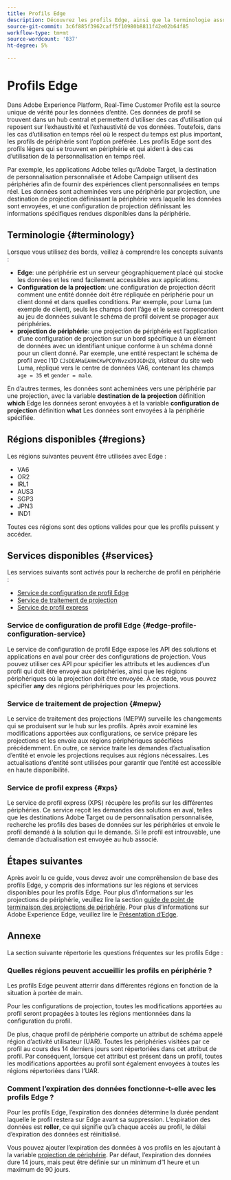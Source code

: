 ```yaml
---
title: Profils Edge
description: Découvrez les profils Edge, ainsi que la terminologie associée, les régions disponibles pour les profils Edge et les services disponibles pour les profils Edge.
source-git-commit: 3c6f885f3962caff5f10980b8811f42e02b64f85
workflow-type: tm+mt
source-wordcount: '837'
ht-degree: 5%

---
```



# Profils Edge

Dans Adobe Experience Platform, Real-Time Customer Profile est la source unique de vérité pour les données d’entité. Ces données de profil se trouvent dans un hub central et permettent d’utiliser des cas d’utilisation qui reposent sur l’exhaustivité et l’exhaustivité de vos données. Toutefois, dans les cas d’utilisation en temps réel où le respect du temps est plus important, les profils de périphérie sont l’option préférée. Les profils Edge sont des profils légers qui se trouvent en périphérie et qui aident à des cas d’utilisation de la personnalisation en temps réel.

Par exemple, les applications Adobe telles qu’Adobe Target, la destination de personnalisation personnalisée et Adobe Campaign utilisent des périphéries afin de fournir des expériences client personnalisées en temps réel. Les données sont acheminées vers une périphérie par projection, une destination de projection définissant la périphérie vers laquelle les données sont envoyées, et une configuration de projection définissant les informations spécifiques rendues disponibles dans la périphérie.

## Terminologie {#terminology}

Lorsque vous utilisez des bords, veillez à comprendre les concepts suivants :

- **Edge**: une périphérie est un serveur géographiquement placé qui stocke les données et les rend facilement accessibles aux applications.
- **Configuration de la projection**: une configuration de projection décrit comment une entité donnée doit être répliquée en périphérie pour un client donné et dans quelles conditions. Par exemple, pour Luma (un exemple de client), seuls les champs dont l’âge et le sexe correspondent au jeu de données suivant le schéma de profil doivent se propager aux périphéries.
- **projection de périphérie**: une projection de périphérie est l’application d’une configuration de projection sur un bord spécifique à un élément de données avec un identifiant unique conforme à un schéma donné pour un client donné. Par exemple, une entité respectant le schéma de profil avec l’ID `CJsDEAMaEAHmCKwPCQYNvzxD9JGDHZ8`, visiteur du site web Luma, répliqué vers le centre de données VA6, contenant les champs `age = 35` et `gender = male`.

En d’autres termes, les données sont acheminées vers une périphérie par une projection, avec la variable **destination de la projection** définition **which** Edge les données seront envoyées à et la variable **configuration de projection** définition **what** Les données sont envoyées à la périphérie spécifiée.

## Régions disponibles {#regions}

Les régions suivantes peuvent être utilisées avec Edge :

- VA6
- OR2
- IRL1
- AUS3
- SGP3
- JPN3
- IND1

Toutes ces régions sont des options valides pour que les profils puissent y accéder.

## Services disponibles {#services}

Les services suivants sont activés pour la recherche de profil en périphérie :

- [Service de configuration de profil Edge](#edge-profile-configuration-service)
- [Service de traitement de projection](#mepw)
- [Service de profil express](#xps)

### Service de configuration de profil Edge {#edge-profile-configuration-service}

Le service de configuration de profil Edge expose les API des solutions et applications en aval pour créer des configurations de projection. Vous pouvez utiliser ces API pour spécifier les attributs et les audiences d’un profil qui doit être envoyé aux périphéries, ainsi que les régions périphériques où la projection doit être envoyée. À ce stade, vous pouvez spécifier **any** des régions périphériques pour les projections.

### Service de traitement de projection {#mepw}

Le service de traitement des projections (MEPW) surveille les changements qui se produisent sur le hub sur les profils. Après avoir examiné les modifications apportées aux configurations, ce service prépare les projections et les envoie aux régions périphériques spécifiées précédemment. En outre, ce service traite les demandes d’actualisation d’entité et envoie les projections requises aux régions nécessaires. Les actualisations d’entité sont utilisées pour garantir que l’entité est accessible en haute disponibilité.

### Service de profil express {#xps}

Le service de profil express (XPS) récupère les profils sur les différentes périphéries. Ce service reçoit les demandes des solutions en aval, telles que les destinations Adobe Target ou de personnalisation personnalisée, recherche les profils des bases de données sur les périphéries et envoie le profil demandé à la solution qui le demande. Si le profil est introuvable, une demande d’actualisation est envoyée au hub associé.

## Étapes suivantes

Après avoir lu ce guide, vous devez avoir une compréhension de base des profils Edge, y compris des informations sur les régions et services disponibles pour les profils Edge. Pour plus d’informations sur les projections de périphérie, veuillez lire la section [guide de point de terminaison des projections de périphérie](./api/edge-projections.md). Pour plus d’informations sur Adobe Experience Edge, veuillez lire le [Présentation d’Edge](../edge/home.md).

## Annexe

La section suivante répertorie les questions fréquentes sur les profils Edge :

### Quelles régions peuvent accueillir les profils en périphérie ?

Les profils Edge peuvent atterrir dans différentes régions en fonction de la situation à portée de main.

Pour les configurations de projection, toutes les modifications apportées au profil seront propagées à toutes les régions mentionnées dans la configuration du profil.

De plus, chaque profil de périphérie comporte un attribut de schéma appelé région d’activité utilisateur (UAR). Toutes les périphéries visitées par ce profil au cours des 14 derniers jours sont répertoriées dans cet attribut de profil. Par conséquent, lorsque cet attribut est présent dans un profil, toutes les modifications apportées au profil sont également envoyées à toutes les régions répertoriées dans l’UAR.

### Comment l’expiration des données fonctionne-t-elle avec les profils Edge ?

Pour les profils Edge, l’expiration des données détermine la durée pendant laquelle le profil restera sur Edge avant sa suppression. L’expiration des données est **roller**, ce qui signifie qu’à chaque accès au profil, le délai d’expiration des données est réinitialisé.

Vous pouvez ajouter l’expiration des données à vos profils en les ajoutant à la variable [projection de périphérie](./api/edge-projections.md). Par défaut, l’expiration des données dure 14 jours, mais peut être définie sur un minimum d’1 heure et un maximum de 90 jours.
